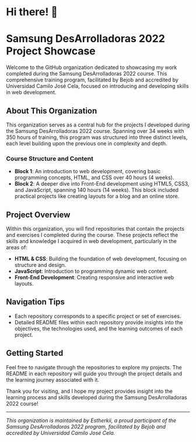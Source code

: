 # Hi there! 👋

# Samsung DesArrolladoras 2022 Project Showcase

Welcome to the GitHub organization dedicated to showcasing my work completed during the Samsung DesArrolladoras 2022 course. This comprehensive training program, facilitated by Bejob and accredited by Universidad Camilo José Cela, focused on introducing and developing skills in web development.

## About This Organization
This organization serves as a central hub for the projects I developed during the Samsung DesArrolladoras 2022 course. Spanning over 34 weeks with 350 hours of training, this program was structured into three distinct levels, each level building upon the previous one in complexity and depth.

### Course Structure and Content
- **Block 1**: An introduction to web development, covering basic programming concepts, HTML, and CSS over 40 hours (4 weeks).
- **Block 2**: A deeper dive into Front-End development using HTML5, CSS3, and JavaScript, spanning 140 hours (14 weeks). This block included practical projects like creating layouts for a blog and an online store.

## Project Overview
Within this organization, you will find repositories that contain the projects and exercises I completed during the course. These projects reflect the skills and knowledge I acquired in web development, particularly in the areas of:

- **HTML & CSS**: Building the foundation of web development, focusing on structure and design.
- **JavaScript**: Introduction to programming dynamic web content.
- **Front-End Development**: Creating responsive and interactive web layouts.

## Navigation Tips
- Each repository corresponds to a specific project or set of exercises.
- Detailed README files within each repository provide insights into the objectives, the technologies used, and the learning outcomes of each project.

## Getting Started
Feel free to navigate through the repositories to explore my projects. The README in each repository will guide you through the project details and the learning journey associated with it.

Thank you for visiting, and I hope my project provides insight into the learning process and skills developed during the Samsung DesArrolladoras 2022 course!

---

*This organization is maintained by Estherkii, a proud participant of the Samsung DesArrolladoras 2022 program, facilitated by Bejob and accredited by Universidad Camilo José Cela.*

